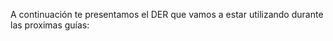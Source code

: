 A continuación te presentamos el DER que vamos a estar utilizando durante las proximas guías:

<div class='mu-erd'
  data-entities='{
    "Entity_1": {
      "ent1_id": {
        "type": "Integer",
        "pk": true
      },
      "ent2_id": {
        "type": "Integer",
        "pk": true,
        "fk": {
          "to": { "entity": "Entity_2", "column": "ent2_id" },
          "type": "one_to_one"
        }
      },
      "ent1_description": {
        "type": "Varchar"
      }
    },
    "Entity_2": {
      "ent2_id": {
        "type": "Integer",
        "pk": true
      }
    },
    "Entity_3": {
      "ent3_id": {
        "type": "Integer",
        "pk": true
      },
      "ent2_id": {
        "type": "Integer",
        "pk": true,
        "fk": {
          "to": { "entity": "Entity_2", "column": "ent2_id" },
          "type": "many_to_one"
        }
      },
      "ent1_description": {
        "type": "Varchar"
      }
    }
  }'>
</div>